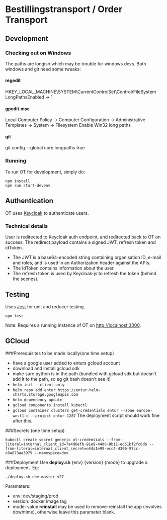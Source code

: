 # Bestillingstransport / Order Transport

## Development
### Checking out on Windows
The paths are longish which may be trouble for windows devs. Both windows and git need some tweaks:

#### regedit
HKEY_LOCAL_MACHINE\SYSTEM\CurrentControlSet\Control\FileSystem
LongPathsEnabled -> 1

#### gpedit.msc
Local Computer Policy -> Computer Configuration -> Administrative Templates -> System -> Filesystem
Enable Win32 long paths

#### git
git config --global core.longpaths true

### Running
To run OT for development, simply do:

```
npm install
npm run start-devenv
```

## Authentication

OT uses [Keycloak](http://www.keycloak.org/) to authenticate users.

### Technical details

User is redirected to Keycloak auth endpoint, and redirected back to OT on success.
The redirect payload contains a signed JWT, refresh token and idToken.

- The JWT is a base64-encoded string containing organisation ID, e-mail and roles, and is used in an Authorization header against the APIs.
- The IdToken contains information about the user.
- The refresh token is used by Keycloak-js to refresh the token (behind the scenes).


## Testing

Uses [Jest](https://facebook.github.io/jest) for unit and reducer testing.

```
npm test
```

Note: Requires a running instance of OT on [http://localhost:3000](http://localhost:3000).


## GCloud
###Prerequisites to be made locally(one time setup)
* have a google user added to enturs gcloud account
* download and install gcloud sdk
* make sure python is in the path (bundled with gcloud sdk but doesn't add it to the path, so eg git bash doesn't see it)
* ```helm init --client-only```
* ```helm repo add entur https://entur-helm-charts.storage.googleapis.com```
* ```helm dependency update```
* ```gcloud components install kubectl```
* ```gcloud container clusters get-credentials entur --zone europe-west1-d --project entur-1287```
The deployment script should work fine after this.

###Secrets (one time setup)
```
kubectl create secret generic ot-credentials --from-literal=internal_client_id=7a4d6efb-91e9-44d6-8b11-ed51bf2fc6d6 --from-literal=internal_client_secret=e44a1e99-ecc4-4306-97cc-c0a873aa3979 --namespace=dev
```

###Deployment
Use **deploy.sh** {env} {version} {mode} to upgrade a deployment. Eg:
```
./deploy.sh dev master-v27
```
Parameters:
* env: dev/staging/prod
* version: docker image tag
* mode: value **reinstall** may be used to remove-reinstall the app (involves downtime), otherwise leave this parameter blank.

